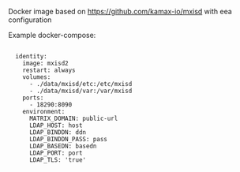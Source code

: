 

Docker image based on https://github.com/kamax-io/mxisd with eea configuration


Example docker-compose:
```

  identity:
    image: mxisd2
    restart: always
    volumes:
      - ./data/mxisd/etc:/etc/mxisd
      - ./data/mxisd/var:/var/mxisd
    ports:
      - 18290:8090
    environment:
      MATRIX_DOMAIN: public-url 
      LDAP_HOST: host
      LDAP_BINDDN: ddn
      LDAP_BINDDN_PASS: pass
      LDAP_BASEDN: basedn
      LDAP_PORT: port
      LDAP_TLS: 'true'



```


